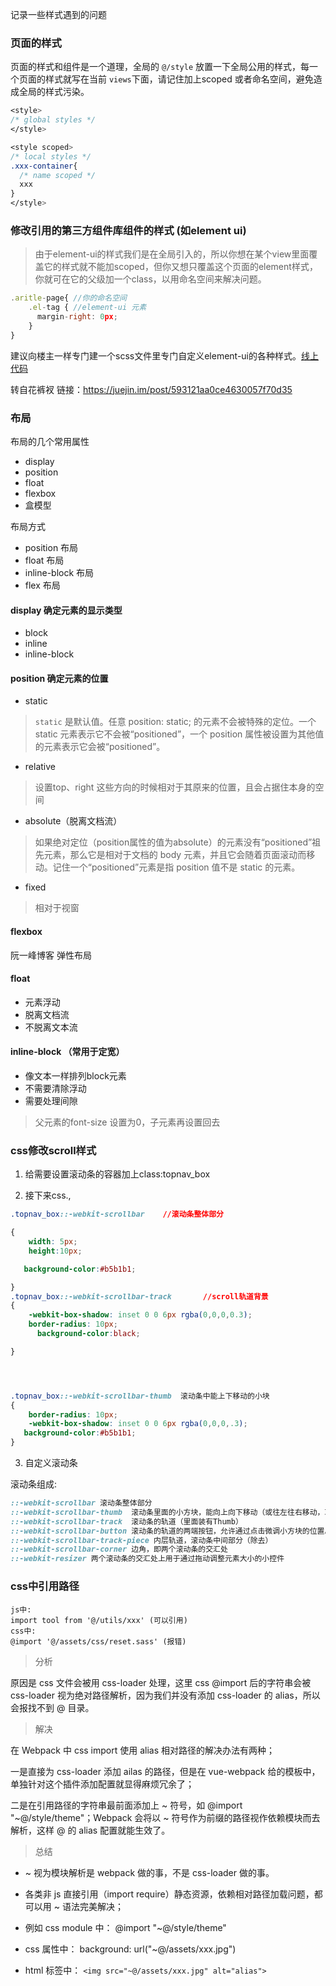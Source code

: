 记录一些样式遇到的问题

### 页面的样式

页面的样式和组件是一个道理，全局的 `@/style` 放置一下全局公用的样式，每一个页面的样式就写在当前 `views`下面，请记住加上scoped 或者命名空间，避免造成全局的样式污染。

```css
<style>
/* global styles */
</style>

<style scoped>
/* local styles */
.xxx-container{
  /* name scoped */
  xxx
}
</style>

```

### 修改引用的第三方组件库组件的样式 (如element ui)


>由于element-ui的样式我们是在全局引入的，所以你想在某个view里面覆盖它的样式就不能加scoped，但你又想只覆盖这个页面的element样式，你就可在它的父级加一个class，以用命名空间来解决问题。

```javascript
.aritle-page{ //你的命名空间
    .el-tag { //element-ui 元素
      margin-right: 0px;
    }
}

```

建议向楼主一样专门建一个scss文件里专门自定义element-ui的各种样式。[线上代码](https://github.com/PanJiaChen/vue-element-admin/blob/master/src/styles/element-ui.scss)


转自花裤衩
链接：https://juejin.im/post/593121aa0ce4630057f70d35

### 布局
布局的几个常用属性
- display
- position
- float
- flexbox
- 盒模型

布局方式
- position 布局
- float 布局
- inline-block 布局
- flex 布局


#### display 确定元素的显示类型
- block
- inline
- inline-block

#### position 确定元素的位置
- static
>`static` 是默认值。任意 position: static; 的元素不会被特殊的定位。一个 static 元素表示它不会被“positioned”，一个 position 属性被设置为其他值的元素表示它会被“positioned”。
- relative 
>设置top、right 这些方向的时候相对于其原来的位置，且会占据住本身的空间
- absolute（脱离文档流）
>如果绝对定位（position属性的值为absolute）的元素没有“positioned”祖先元素，那么它是相对于文档的 body 元素，并且它会随着页面滚动而移动。记住一个“positioned”元素是指 position 值不是 static 的元素。
- fixed
>相对于视窗

#### flexbox

阮一峰博客
弹性布局

#### float
- 元素浮动
- 脱离文档流
- 不脱离文本流
 
#### inline-block （常用于定宽）
- 像文本一样排列block元素
- 不需要清除浮动
- 需要处理间隙
>父元素的font-size 设置为0，子元素再设置回去


### css修改scroll样式
1. 给需要设置滚动条的容器加上class:topnav_box

2. 接下来css.,

```css
.topnav_box::-webkit-scrollbar    //滚动条整体部分

{  
    width: 5px;  
    height:10px;     

   background-color:#b5b1b1;

}  
.topnav_box::-webkit-scrollbar-track       //scroll轨道背景
{  
    -webkit-box-shadow: inset 0 0 6px rgba(0,0,0,0.3);  
    border-radius: 10px; 
      background-color:black;    

}




.topnav_box::-webkit-scrollbar-thumb  滚动条中能上下移动的小块
{  
    border-radius: 10px;  
    -webkit-box-shadow: inset 0 0 6px rgba(0,0,0,.3);  
   background-color:#b5b1b1;
} 
```

3. 自定义滚动条

滚动条组成:
```css
::-webkit-scrollbar 滚动条整体部分
::-webkit-scrollbar-thumb  滚动条里面的小方块，能向上向下移动（或往左往右移动，取决于是垂直滚动条还是水平滚动条）
::-webkit-scrollbar-track  滚动条的轨道（里面装有Thumb）
::-webkit-scrollbar-button 滚动条的轨道的两端按钮，允许通过点击微调小方块的位置。
::-webkit-scrollbar-track-piece 内层轨道，滚动条中间部分（除去）
::-webkit-scrollbar-corner 边角，即两个滚动条的交汇处
::-webkit-resizer 两个滚动条的交汇处上用于通过拖动调整元素大小的小控件
```

### css中引用路径
```
js中:
import tool from '@/utils/xxx' (可以引用)
css中:
@import '@/assets/css/reset.sass' (报错)
```

>分析

原因是 css 文件会被用 css-loader 处理，这里 css @import 后的字符串会被 css-loader 视为绝对路径解析，因为我们并没有添加 css-loader 的 alias，所以会报找不到 @ 目录。

>解决

在 Webpack 中 css import 使用 alias 相对路径的解决办法有两种；

一是直接为 css-loader 添加 ailas 的路径，但是在 vue-webpack 给的模板中，单独针对这个插件添加配置就显得麻烦冗余了；

二是在引用路径的字符串最前面添加上 ~ 符号，如 @import "~@/style/theme"；Webpack 会将以 ~ 符号作为前缀的路径视作依赖模块而去解析，这样 @ 的 alias 配置就能生效了。

>总结


- ~ 视为模块解析是 webpack 做的事，不是 css-loader 做的事。

- 各类非 js 直接引用（import require）静态资源，依赖相对路径加载问题，都可以用 ~ 语法完美解决；

- 例如 css module 中： @import "~@/style/theme"

- css 属性中： background: url("~@/assets/xxx.jpg")

- html 标签中： `<img src="~@/assets/xxx.jpg" alt="alias">`
```